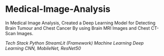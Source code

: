 # Medical-Image-Analysis
In Medical Image Analysis, Created a Deep Learning Model for Detecting Brain Tumour and Chest Cancer By using Brain MRI Images and Chest CT-Scan Images.

*Tech Stack*
*Python*
*StreamLit (Framework)*
*Machine Learning*
*Deep Learning*
*CNN, MobileNet, ResNet50*
